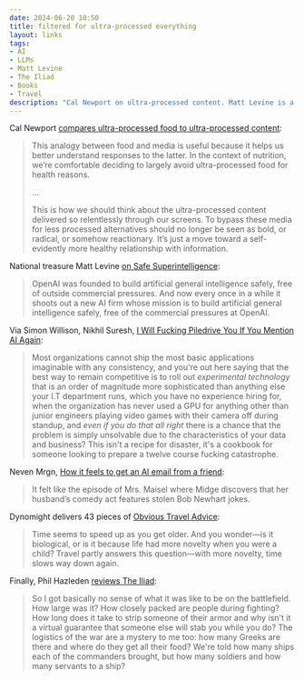 ```yaml
---
date: 2024-06-20 10:50 
title: filtered for ultra-processed everything
layout: links
tags: 
- AI
- LLMs
- Matt Levine
- The Iliad
- Books
- Travel
description: "Cal Newport on ultra-processed content. Matt Levine is a national treasure. Nikhil Suresh critiques AI hype. Neven Mrgn on AI emails. Dynomight's travel tips. Phil Hazleden reviews The Iliad."
---
```


Cal Newport [compares ultra-processed food to ultra-processed content](https://calnewport.com/on-ultra-processed-content/):

> This analogy between food and media is useful because it helps us better understand responses to the latter. In the context of nutrition, we’re comfortable deciding to largely avoid ultra-processed food for health reasons. 
>
> ...
>
> This is how we should think about the ultra-processed content delivered so relentlessly through our screens. To bypass these media for less processed alternatives should no longer be seen as bold, or radical, or somehow reactionary. It’s just a move toward a self-evidently more healthy relationship with information.

National treasure Matt Levine [on Safe Superintelligence](https://www.bloomberg.com/opinion/articles/2024-06-20/virgin-orbit-had-a-fake-takeover?srnd=undefined):

> OpenAI was founded to build artificial general intelligence safely, free of outside commercial pressures. And now every once in a while it shoots out a new AI firm whose mission is to build artificial general intelligence safely, free of the commercial pressures at OpenAI.

Via Simon Willison, Nikhil Suresh, [I Will Fucking Piledrive You If You Mention AI Again](https://ludic.mataroa.blog/blog/i-will-fucking-piledrive-you-if-you-mention-ai-again/):

> Most organizations cannot ship the most basic applications imaginable with any consistency, and you're out here saying that the best way to remain competitive is to roll out *experimental technology* that is an order of magnitude more sophisticated than anything else your I.T department runs, which you have no experience hiring for, when the organization has never used a GPU for anything other than junior engineers playing video games with their camera off during standup, and *even if you do that all right* there is a chance that the problem is simply unsolvable due to the characteristics of your data and business? This isn't a recipe for disaster, it's a cookbook for someone looking to prepare a twelve course fucking catastrophe.

 Neven Mrgn, [How it feels to get an AI email from a friend](https://mrgan.com/ai-email-from-a-friend/):
 
 > It felt like the episode of Mrs. Maisel where Midge discovers that her husband’s comedy act features stolen Bob Newhart jokes.

Dynomight delivers 43 pieces of [Obvious Travel Advice](https://dynomight.net/travel/):

> Time seems to speed up as you get older. And you wonder—is it biological, or is it because life had more novelty when you were a child? Travel partly answers this question—with more novelty, time slows way down again.

Finally, Phil Hazleden [reviews The Iliad](https://reasonableapproximation.net/2024/06/18/book-review-the-iliad.html):

> So I got basically no sense of what it was like to be on the battlefield. How large was it? How closely packed are people during fighting? How long does it take to strip someone of their armor and why isn't it a virtual guarantee that someone else will stab you while you do? The logistics of the war are a mystery to me too: how many Greeks are there and where do they get all their food? We're told how many ships each of the commanders brought, but how many soldiers and how many servants to a ship?
